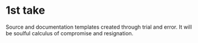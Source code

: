 # 1st take
Source and documentation templates created through trial and error.
It will be soulful calculus of compromise and resignation.

